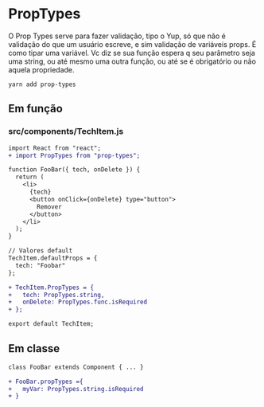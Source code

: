 # PropTypes

O Prop Types serve para fazer validação, tipo o Yup, só que não é validação do
que um usuário escreve, e sim validação de variáveis props. É como tipar uma
variável. Vc diz se sua função espera q seu parâmetro seja uma string, ou até
mesmo uma outra função, ou até se é obrigatório ou não aquela propriedade.

`yarn add prop-types`

## Em função

### src/components/TechItem.js

```diff
import React from "react";
+ import PropTypes from "prop-types";

function FooBar({ tech, onDelete }) {
  return (
    <li>
      {tech}
      <button onClick={onDelete} type="button">
        Remover
      </button>
    </li>
  );
}

// Valores default
TechItem.defaultProps = {
  tech: "Foobar"
};

+ TechItem.PropTypes = {
+   tech: PropTypes.string,
+   onDelete: PropTypes.func.isRequired
+ };

export default TechItem;
```

## Em classe

```diff
class FooBar extends Component { ... }

+ FooBar.propTypes ={
+   myVar: PropTypes.string.isRequired
+ }
```

